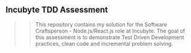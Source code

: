 ## Incubyte TDD Assessment

>> This repository contains my solution for the Software Craftsperson - Node.js/React.js role at Incubyte.
>> The goal of this assessment is to demonstrate Test Driven Development practices, clean code and incremental problem solving. 